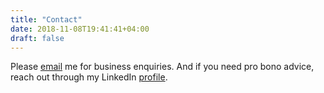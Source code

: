 ```yaml
---
title: "Contact"
date: 2018-11-08T19:41:41+04:00
draft: false
---
```


Please <a href="mailto:wasim.ullah@aol.com" target="_blank">email</a> me for business enquiries. And if you need pro bono advice, reach out through my LinkedIn <a href="https://www.linkedin.com/in/mrwullah" target="_blank">profile</a>.

